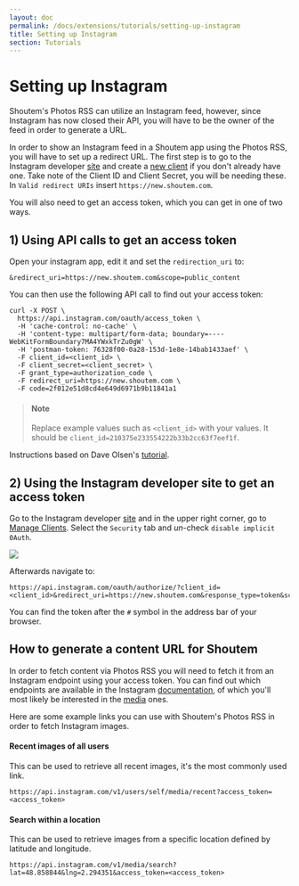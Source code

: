 ```yaml
---
layout: doc
permalink: /docs/extensions/tutorials/setting-up-instagram
title: Setting up Instagram
section: Tutorials
---
```


# Setting up Instagram

Shoutem's Photos RSS can utilize an Instagram feed, however, since Instagram has now closed their API, you will have to be the owner of the feed in order to generate a URL.

In order to show an Instagram feed in a Shoutem app using the Photos RSS, you will have to set up a redirect URL. The first step is to go to the Instagram developer [site](https://www.instagram.com/developer/) and create a [new client](https://www.instagram.com/developer/clients/register/) if you don't already have one. Take note of the Client ID and Client Secret, you will be needing these. In `Valid redirect URIs` insert `https://new.shoutem.com`.

You will also need to get an access token, which you can get in one of two ways.

## 1) Using API calls to get an access token

Open your instagram app, edit it and set the `redirection_uri` to:

```
&redirect_uri=https://new.shoutem.com&scope=public_content
```

You can then use the following API call to find out your access token:

```
curl -X POST \
  https://api.instagram.com/oauth/access_token \
  -H 'cache-control: no-cache' \
  -H 'content-type: multipart/form-data; boundary=----WebKitFormBoundary7MA4YWxkTrZu0gW' \
  -H 'postman-token: 76328f00-0a28-153d-1e8e-14bab1433aef' \
  -F client_id=<client_id> \
  -F client_secret=<client_secret> \
  -F grant_type=authorization_code \
  -F redirect_uri=https://new.shoutem.com \
  -F code=2f012e51d8cd4e649d6971b9b11841a1
```

> #### Note
> Replace example values such as `<client_id>` with your values. It should be `client_id=210375e233554222b33b2cc63f7eef1f`.

Instructions based on Dave Olsen's [tutorial](http://dmolsen.com/2013/04/05/generating-access-tokens-for-instagram/).

## 2) Using the Instagram developer site to get an access token

Go to the Instagram developer [site](https://www.instagram.com/developer/) and in the upper right corner, go to [Manage Clients](https://www.instagram.com/developer/clients/manage/). Select the `Security` tab and *un*-check `disable implicit 0Auth`.

<p class="image">
<img src='{{ site.url }}/img/tutorials/instagram/instagram-client.png'/>
</p>

Afterwards navigate to:
```
https://api.instagram.com/oauth/authorize/?client_id=<client_id>&redirect_uri=https://new.shoutem.com&response_type=token&scope=public_content
```
You can find the token after the `#` symbol in the address bar of your browser.

## How to generate a content URL for Shoutem

In order to fetch content via Photos RSS you will need to fetch it from an Instagram endpoint using your access token. You can find out which endpoints are available in the Instagram [documentation](https://www.instagram.com/developer/endpoints/), of which you'll most likely be interested in the [media](https://www.instagram.com/developer/endpoints/media/) ones.

Here are some example links you can use with Shoutem's Photos RSS in order to fetch Instagram images.

#### Recent images of all users

This can be used to retrieve all recent images, it's the most commonly used link.

```
https://api.instagram.com/v1/users/self/media/recent?access_token=<access_token>
```

#### Search within a location

This can be used to retrieve images from a specific location defined by latitude and longitude.

```
https://api.instagram.com/v1/media/search?lat=48.858844&lng=2.294351&access_token=<access_token>
```
